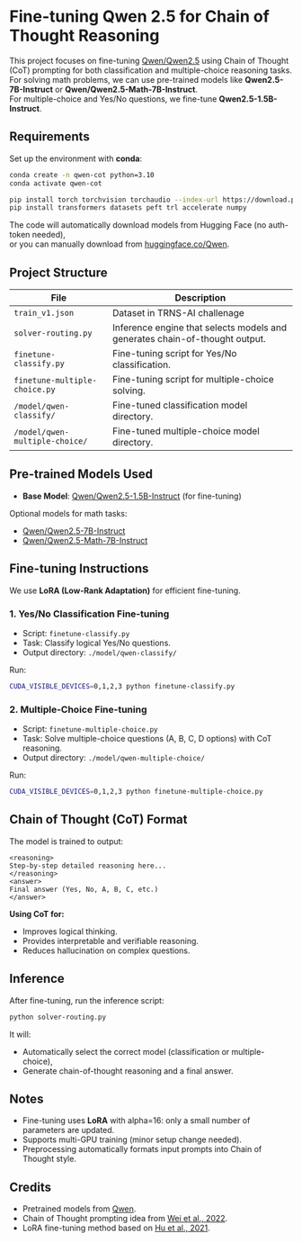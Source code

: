 # Fine-tuning Qwen 2.5 for Chain of Thought Reasoning

This project focuses on fine-tuning [Qwen/Qwen2.5](https://huggingface.co/Qwen) using Chain of Thought (CoT) prompting for both classification and multiple-choice reasoning tasks.  
For solving math problems, we can use pre-trained models like **Qwen2.5-7B-Instruct** or **Qwen/Qwen2.5-Math-7B-Instruct**.  
For multiple-choice and Yes/No questions, we fine-tune **Qwen2.5-1.5B-Instruct**.

## Requirements

Set up the environment with **conda**:

```bash
conda create -n qwen-cot python=3.10
conda activate qwen-cot

pip install torch torchvision torchaudio --index-url https://download.pytorch.org/whl/cu118
pip install transformers datasets peft trl accelerate numpy
```

The code will automatically download models from Hugging Face (no auth-token needed),  
or you can manually download from [huggingface.co/Qwen](https://huggingface.co/Qwen).

## Project Structure

| File                         | Description                                        |
|-------------------------------|----------------------------------------------------|
| `train_v1.json`               | Dataset in TRNS-AI challenage                      |
| `solver-routing.py`           | Inference engine that selects models and generates chain-of-thought output. |
| `finetune-classify.py`        | Fine-tuning script for Yes/No classification.       |
| `finetune-multiple-choice.py` | Fine-tuning script for multiple-choice solving.     |
| `/model/qwen-classify/`       | Fine-tuned classification model directory.          |
| `/model/qwen-multiple-choice/`| Fine-tuned multiple-choice model directory.         |


## Pre-trained Models Used

- **Base Model**: [Qwen/Qwen2.5-1.5B-Instruct](https://huggingface.co/Qwen/Qwen2.5-1.5B-Instruct) (for fine-tuning)

Optional models for math tasks:

- [Qwen/Qwen2.5-7B-Instruct](https://huggingface.co/Qwen/Qwen2.5-7B-Instruct)
- [Qwen/Qwen2.5-Math-7B-Instruct](https://huggingface.co/Qwen/Qwen2.5-Math-7B-Instruct/tree/main)


## Fine-tuning Instructions

We use **LoRA (Low-Rank Adaptation)** for efficient fine-tuning.

### 1. Yes/No Classification Fine-tuning

- Script: `finetune-classify.py`
- Task: Classify logical Yes/No questions.
- Output directory: `./model/qwen-classify/`

Run:

```bash
CUDA_VISIBLE_DEVICES=0,1,2,3 python finetune-classify.py
```

### 2. Multiple-Choice Fine-tuning

- Script: `finetune-multiple-choice.py`
- Task: Solve multiple-choice questions (A, B, C, D options) with CoT reasoning.
- Output directory: `./model/qwen-multiple-choice/`

Run:

```bash
CUDA_VISIBLE_DEVICES=0,1,2,3 python finetune-multiple-choice.py
```


## Chain of Thought (CoT) Format

The model is trained to output:

```text
<reasoning>
Step-by-step detailed reasoning here...
</reasoning>
<answer>
Final answer (Yes, No, A, B, C, etc.)
</answer>
```

**Using CoT for:**
- Improves logical thinking.
- Provides interpretable and verifiable reasoning.
- Reduces hallucination on complex questions.


## Inference

After fine-tuning, run the inference script:

```bash
python solver-routing.py
```

It will:
- Automatically select the correct model (classification or multiple-choice),
- Generate chain-of-thought reasoning and a final answer.



## Notes

- Fine-tuning uses **LoRA** with alpha=16: only a small number of parameters are updated.
- Supports multi-GPU training (minor setup change needed).
- Preprocessing automatically formats input prompts into Chain of Thought style.


## Credits

- Pretrained models from [Qwen](https://huggingface.co/Qwen).
- Chain of Thought prompting idea from [Wei et al., 2022](https://arxiv.org/abs/2201.11903).
- LoRA fine-tuning method based on [Hu et al., 2021](https://arxiv.org/abs/2106.09685).

